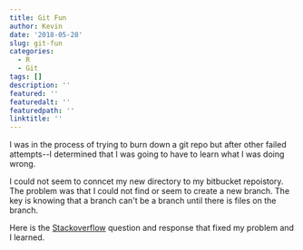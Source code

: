 ```yaml
---
title: Git Fun
author: Kevin
date: '2018-05-28'
slug: git-fun
categories:
  - R
  - Git
tags: []
description: ''
featured: ''
featuredalt: ''
featuredpath: ''
linktitle: ''
---
```


I was in the process of trying to burn down a git repo but after other failed attempts--I determined that I was going to have to learn what I was doing wrong.

I could not seem to conncet my new directory to my bitbucket repoistory. The problem was that I could not find or seem to create a new branch. The key is knowing that a branch can't be a branch until there is files on the branch.



Here is the [Stackoverflow](https://stackoverflow.com/questions/41620735/error-src-refspec-master-does-not-match-any-when-trying-to-push-to-bitbucket-r) question and response that fixed my problem and I learned.